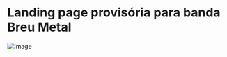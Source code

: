 # Landing page provisória para banda Breu Metal

![image](https://user-images.githubusercontent.com/48002360/165032352-57b7d005-9790-420f-aeeb-afc6b2a60cf8.png)
